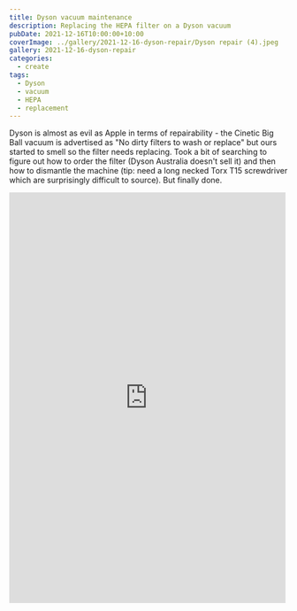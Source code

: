 ```yaml
---
title: Dyson vacuum maintenance
description: Replacing the HEPA filter on a Dyson vacuum
pubDate: 2021-12-16T10:00:00+10:00
coverImage: ../gallery/2021-12-16-dyson-repair/Dyson repair (4).jpeg
gallery: 2021-12-16-dyson-repair
categories:
  - create
tags:
  - Dyson
  - vacuum
  - HEPA
  - replacement
---
```


Dyson is almost as evil as Apple in terms of repairability - the Cinetic Big Ball vacuum is advertised as "No dirty filters to wash or replace" but ours started to smell so the filter needs replacing. Took a bit of searching to figure out how to order the filter (Dyson Australia doesn't sell it) and then how to dismantle the machine (tip: need a long necked Torx T15 screwdriver which are surprisingly difficult to source). But finally done.

<iframe src="https://www.facebook.com/plugins/post.php?href=https%3A%2F%2Fwww.facebook.com%2Fchris1.tham%2Fposts%2Fpfbid026duM7aBfGn3DZtUCLRnqdfNtzuGiHG1tuKjiYWcGhQ9Rft7k1skwCGCLwTQDMsPxl&show_text=true&width=500" width="500" height="742" style="border:none;overflow:hidden" scrolling="no" frameborder="0" allowfullscreen="true" allow="autoplay; clipboard-write; encrypted-media; picture-in-picture; web-share"></iframe>
